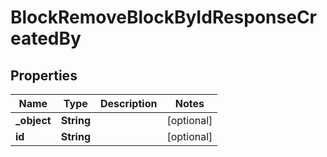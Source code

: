 

# BlockRemoveBlockByIdResponseCreatedBy


## Properties

| Name | Type | Description | Notes |
|------------ | ------------- | ------------- | -------------|
|**_object** | **String** |  |  [optional] |
|**id** | **String** |  |  [optional] |



